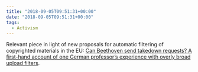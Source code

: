 ```yaml
---
title: "2018-09-05T09:51:31+00:00"
date: "2018-09-05T09:51:31+00:00"
tags:
  - Activism
---
```


Relevant piece in light of new proposals for automatic filtering of copyrighted materials in the EU: [Can Beethoven send takedown requests? A first-hand account of one German professor’s experience with overly broad upload filters](https://wikimediafoundation.org/2018/08/27/can-beethoven-send-takedown-requests-a-first-hand-account-of-one-german-professors-experience-with-overly-broad-upload-filters?year=2018).
